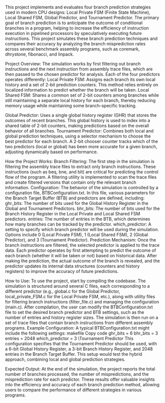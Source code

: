 This project implements and evaluates four branch prediction strategies used in modern CPU designs: Local Private FSM (Finite State Machine), Local Shared FSM, Global Predictor, and Tournament Predictor. The primary goal of branch prediction is to anticipate the outcome of conditional branches in a program, helping to increase the efficiency of instruction execution in pipelined processors by speculatively executing future instructions. This project simulates these branch prediction techniques and compares their accuracy by analyzing the branch misprediction rates across several benchmark assembly programs, such as coremark, dhrystone, fibonacci, and linpack.

Project Overview:
The simulation works by first filtering out branch instructions and the next instruction from assembly trace files, which are then passed to the chosen predictor for analysis. 
Each of the four predictors operates differently:
Local Private FSM: Assigns each branch its own local history and a set of    2-bit prediction counters. This method relies entirely on localized information to predict whether the branch will be taken.
Local Shared FSM: Shares a common set of 2-bit counters among branches while still maintaining a separate local history for each branch, thereby reducing memory usage while maintaining some branch-specific tracking.

Global Predictor: Uses a single global history register (GHR) that stores the outcomes of recent branches. This global history is used to index into a shared table of 2-bit counters, making predictions based on the overall behavior of all branches.
Tournament Predictor: Combines both local and global prediction techniques, using a selector mechanism to choose the best predictor for each branch. A 2-bit chooser counter tracks which of the two predictors (local or global) has been more accurate for a given branch, adjusting dynamically based on performance.

How the Project Works:
Branch Filtering: The first step in the simulation is filtering the assembly trace files to extract only branch instructions. These instructions (such as beq, bne, and blt) are critical for predicting the control flow of the program. A filtering utility is implemented to scan the trace files and create filtered versions that contain only the relevant branch information.
Configuration: The behavior of the simulation is controlled by a configuration file, BTBConfiguration.txt. In this file, various parameters for the Branch Target Buffer (BTB) and predictors are defined, including:
ghr_bits: The number of bits used for the Global History Register in the Global and Tournament Predictors.
bhr_bits: The number of bits used for the Branch History Register in the Local Private and Local Shared FSM predictors.
entries: The number of entries in the BTB, which determines how many branches can be tracked by the predictor.
which_predictor: A setting to specify which branch predictor will be used during the simulation. Options include 0 (Local Private FSM), 1 (Local Shared FSM), 2 (Global Predictor), and 3 (Tournament Predictor).
Prediction Mechanism: Once the branch instructions are filtered, the selected predictor is applied to the trace data. Each predictor operates by first attempting to predict the outcome of each branch (whether it will be taken or not) based on historical data. After making the prediction, the actual outcome of the branch is revealed, and the predictor updates its internal data structures (counters and history registers) to improve the accuracy of future predictions.

How to Use:
To use the project, start by compiling the codebase. The simulation is structured around several C files, each corresponding to a different predictor (e.g., global.c for the Global Predictor, local_private_FSM.c for the Local Private FSM, etc.), along with utility files for filtering branch instructions (filter_file.c) and managing the configuration (main.c).
After compilation, the user can modify the BTBConfiguration.txt file to set the desired branch predictor and BTB settings, such as the number of entries and history register sizes. The simulation is then run on a set of trace files that contain branch instructions from different assembly programs.
Example Configuration:
A typical BTBConfiguration.txt might include the following settings:
makefile
Copy code
ghr_bits = 6
bhr_bits = 3
entries = 2048
which_predictor = 3   \\Tournament Predictor
This configuration specifies that the Tournament Predictor should be used, with a 6-bit Global History Register, a 3-bit Branch History Register, and 2048 entries in the Branch Target Buffer. This setup would test the hybrid approach, combining local and global prediction strategies.

Expected Output:
At the end of the simulation, the project reports the total number of branches processed, the number of mispredictions, and the misprediction rate for each predictor. These results offer valuable insights into the efficiency and accuracy of each branch prediction method, allowing users to compare the performance of different strategies in various programs.
